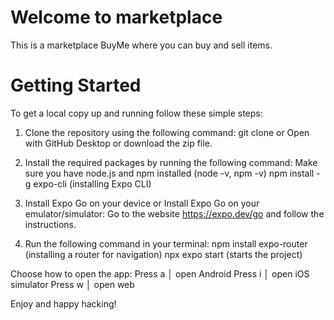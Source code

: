 # Welcome to marketplace
This is a marketplace BuyMe where you can buy and sell items.

# Getting Started
To get a local copy up and running follow these simple steps:

1. Clone the repository using the following command: git clone or Open with GitHub Desktop or download the zip file.

2. Install the required packages by running the following command:
Make sure you have node.js and npm installed (node -v, npm -v)
npm install -g expo-cli (installing Expo CLI)

3. Install Expo Go on your device or Install Expo Go on your emulator/simulator:
Go to the website https://expo.dev/go and follow the instructions.

4. Run the following command in your terminal: 
npm install expo-router (installing a router for navigation)
npx expo start (starts the project)

Choose how to open the app:
Press a │ open Android
Press і │ open iOS simulator
Press w │ open web

Enjoy and happy hacking!



